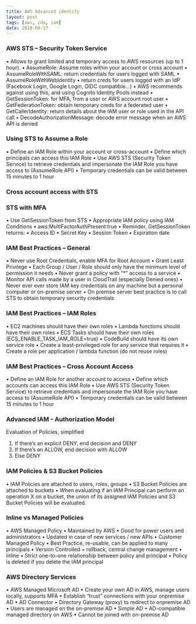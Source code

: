 ```yaml
---
title: AWS Advanced identity
layout: post
tags: [aws, cda, iam]
date: 2020-09-17
---
```

### AWS STS – Security Token Service
• Allows to grant limited and temporary access to AWS resources (up to 1 hour).
• AssumeRole: Assume roles within your account or cross account
• AssumeRoleWithSAML: return credentials for users logged with SAML
• AssumeRoleWithWebIdentity
• return creds for users logged with an IdP (Facebook Login, Google Login, OIDC compatible…)
• AWS recommends against using this, and using Cognito Identity Pools instead
• GetSessionToken: for MFA, from a user or AWS account root user
• GetFederationToken: obtain temporary creds for a federated user
• GetCallerIdentity: return details about the IAM user or role used in the API call
• DecodeAuthorizationMessage: decode error message when an AWS API is denied
### Using STS to Assume a Role
• Define an IAM Role within your
account or cross-account
• Define which principals can access
this IAM Role
• Use AWS STS (Security Token
Service) to retrieve credentials and
impersonate the IAM Role you
have access to (AssumeRole API)
• Temporary credentials can be valid
between 15 minutes to 1 hour
### Cross account access with STS
### STS with MFA
• Use GetSessionToken from STS
• Appropriate IAM policy using
IAM Conditions
• aws:MultiFactorAuthPresent:true
• Reminder, GetSessionToken
returns:
• Access ID
• Secret Key
• Session Token
• Expiration date
### IAM Best Practices – General
• Never use Root Credentials, enable MFA for Root Account
• Grant Least Privilege
• Each Group / User / Role should only have the minimum level of permission it
needs
• Never grant a policy with “*” access to a service
• Monitor API calls made by a user in CloudTrail (especially Denied ones)
• Never ever ever store IAM key credentials on any machine but a
personal computer or on-premise server
• On premise server best practice is to call STS to obtain temporary
security credentials
### IAM Best Practices – IAM Roles
• EC2 machines should have their own roles
• Lambda functions should have their own roles
• ECS Tasks should have their own roles
(ECS_ENABLE_TASK_IAM_ROLE=true)
• CodeBuild should have its own service role
• Create a least-privileged role for any service that requires it
• Create a role per application / lambda function (do not reuse roles)
### IAM Best Practices – Cross Account Access
• Define an IAM Role for another
account to access
• Define which accounts can access
this IAM Role
• Use AWS STS (Security Token
Service) to retrieve credentials and
impersonate the IAM Role you
have access to (AssumeRole API)
• Temporary credentials can be valid
between 15 minutes to 1 hour
### Advanced IAM - Authorization Model
Evaluation of Policies, simplified
1. If there’s an explicit DENY, end decision and DENY
2. If there’s an ALLOW, end decision with ALLOW
3. Else DENY
### IAM Policies & S3 Bucket Policies
• IAM Policies are attached to users, roles, groups
• S3 Bucket Policies are attached to buckets
• When evaluating if an IAM Principal can perform an operation X on a
bucket, the union of its assigned IAM Policies and S3 Bucket Policies will
be evaluated.
### Inline vs Managed Policies
• AWS Managed Policy
• Maintained by AWS
• Good for power users and administrators
• Updated in case of new services / new APIs
• Customer Managed Policy
• Best Practice, re-usable, can be applied to many principals
• Version Controlled + rollback, central change management
• Inline
• Strict one-to-one relationship between policy and principal
• Policy is deleted if you delete the IAM principal
### AWS Directory Services
• AWS Managed Microsoft AD
• Create your own AD in AWS, manage users
locally, supports MFA
• Establish “trust” connections with your onpremise
AD
• AD Connector
• Directory Gateway (proxy) to redirect to onpremise
AD
• Users are managed on the on-premise AD
• Simple AD
• AD-compatible managed directory on AWS
• Cannot be joined with on-premise AD
